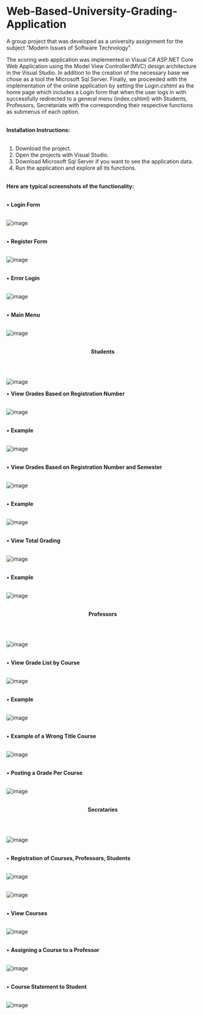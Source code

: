 # Web-Based-University-Grading-Application

A group project that was developed as a university assignment for the subject "Modern Issues of Software Technology". 

The scoring web application was implemented in Visual C# ASP.NET Core Web Application using the Model View Controller(ΜVC) design architecture in the Visual Studio. In addition to the creation of the necessary base we chose as a tool the Microsoft Sql Server. Finally, we proceeded with the implementation of the online application by setting the Login.cshtml as the home page which includes a Login form that when the user logs in with successfully redirected to a general menu (index.cshtml) with Students, Professors, Secretariats with the corresponding their respective functions as submenus of each option. </br> </br>

<b>Ιnstallation Ιnstructions:</b> </br> </br>

1. Download the project.
2. Open the projects with Visual Studio.
3. Download Microsoft Sql Server if you want to see the application data.
4. Run the application and explore all its functions. </br> </br>

<b>Here are typical screenshots of the functionality:</b>  </br> </br>

• <b>Login Form</b> </br> </br>

![image](https://github.com/user-attachments/assets/0c2e5818-3b95-4a21-89b8-ff78b8912cf3) </br> </br>

• <b>Register Form</b> </br> </br>

![image](https://github.com/user-attachments/assets/19a7a214-f912-449d-9404-bd92845e8708) </br> </br>

• <b>Error Login</b> </br> </br>

![image](https://github.com/user-attachments/assets/a70cb31c-cd80-494b-9cc2-b8f483cbd391) </br> </br>

• <b>Main Menu</b> </br> </br>

![image](https://github.com/user-attachments/assets/ae0c5f55-03b5-4e82-8d1f-8706343165f3) </br> </br>

<p align="center"><b>Students</b></p> </br> </br>

![image](https://github.com/user-attachments/assets/39cc8600-fed1-4fd2-802e-25359b3e9352)

• <b>View Grades Based on Registration Number</b> </br> </br>

![image](https://github.com/user-attachments/assets/77374df0-868e-48bd-a0e5-69d850abff94) </br> </br>

• <b>Example</b> </br> </br>

![image](https://github.com/user-attachments/assets/a8655d91-5f4b-4956-9ea3-fffb163665bd) </br> </br>

• <b>View Grades Based on Registration Number and Semester</b> </br> </br>

![image](https://github.com/user-attachments/assets/6f0e3363-a39c-4ddf-8c76-0d428633392f) </br> </br>

• <b>Example</b> </br> </br>

![image](https://github.com/user-attachments/assets/2bf9ab02-6692-4ef1-ba55-b7f86fdcb30e)  </br> </br>

• <b>View Total Grading</b> </br> </br>

![image](https://github.com/user-attachments/assets/99562118-a468-459a-aa9f-8d7fda0bbd6a) </br> </br>

• <b>Example</b> </br> </br>
 
![image](https://github.com/user-attachments/assets/60a3cdcb-ab50-4763-b543-95280eb9488e) </br> </br>

<p align="center"><b>Professors</b></p> </br> </br>

![image](https://github.com/user-attachments/assets/ae2601db-9458-4c29-9691-9ac4e1e00ec2) </br> </br>

• <b>View Grade List by Course</b> </br> </br>

![image](https://github.com/user-attachments/assets/64d04bdc-4718-4f46-bb1f-fb09a73ace55) </br> </br>

• <b>Example</b> </br> </br>

![image](https://github.com/user-attachments/assets/ec27beb7-d346-46c2-8c4a-2842965643a3) </br> </br>

• <b>Example of a Wrong Title Course</b> </br> </br>

![image](https://github.com/user-attachments/assets/9c6bebac-0bdd-4d6e-96ce-f7e3e618abc1) </br> </br>

• <b>Posting a Grade Per Course</b> </br> </br>

![image](https://github.com/user-attachments/assets/ee264407-955f-490c-9456-aef3f0da7cde) </br> </br>

<p align="center"><b>Secrataries</b></p> </br> </br>

![image](https://github.com/user-attachments/assets/7f5268aa-22c8-4ed9-a593-4f06bd01c0da) </br> </br>

• <b>Registration of Courses, Professors, Students</b> </br> </br>

![image](https://github.com/user-attachments/assets/d60f5815-9011-468c-8bc7-26abd153ba56) </br> </br>

![image](https://github.com/user-attachments/assets/6009fdef-487a-458b-bcc7-5f86205e92c2) </br> </br>

• <b>View Courses</b> </br> </br>

![image](https://github.com/user-attachments/assets/ec8890b9-a05c-4a0e-ae7c-cd7b11f4d836) </br> </br>

• <b>Assigning a Course to a Professor </b> </br> </br>

![image](https://github.com/user-attachments/assets/bd036021-40d8-4548-880e-4249403448dc) </br> </br>

• <b>Course Statement to Student </b> </br> </br>

![image](https://github.com/user-attachments/assets/aee36c23-8340-45dc-8ee7-0a51eeb07664)




 

















 





